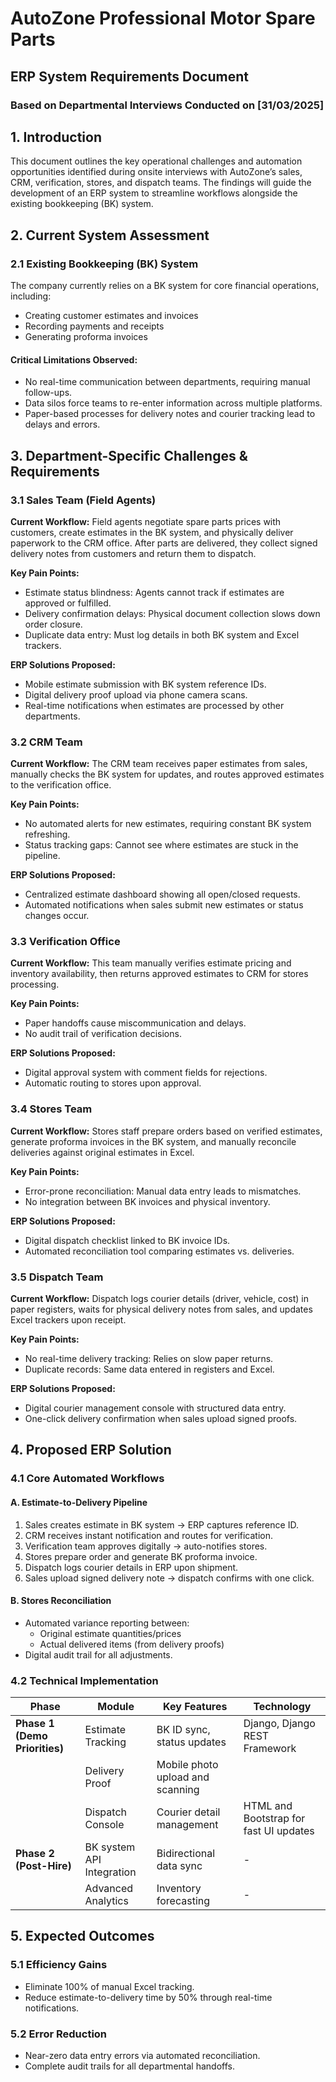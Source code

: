 # AutoZone Professional Motor Spare Parts

## ERP System Requirements Document

### Based on Departmental Interviews Conducted on [31/03/2025]

## 1. Introduction
This document outlines the key operational challenges and automation opportunities identified during onsite interviews with AutoZone’s sales, CRM, verification, stores, and dispatch teams. The findings will guide the development of an ERP system to streamline workflows alongside the existing bookkeeping (BK) system.

## 2. Current System Assessment

### 2.1 Existing Bookkeeping (BK) System
The company currently relies on a BK system for core financial operations, including:

- Creating customer estimates and invoices
- Recording payments and receipts
- Generating proforma invoices

#### Critical Limitations Observed:
- No real-time communication between departments, requiring manual follow-ups.
- Data silos force teams to re-enter information across multiple platforms.
- Paper-based processes for delivery notes and courier tracking lead to delays and errors.

## 3. Department-Specific Challenges & Requirements

### 3.1 Sales Team (Field Agents)
**Current Workflow:**
Field agents negotiate spare parts prices with customers, create estimates in the BK system, and physically deliver paperwork to the CRM office. After parts are delivered, they collect signed delivery notes from customers and return them to dispatch.

**Key Pain Points:**
- Estimate status blindness: Agents cannot track if estimates are approved or fulfilled.
- Delivery confirmation delays: Physical document collection slows down order closure.
- Duplicate data entry: Must log details in both BK system and Excel trackers.

**ERP Solutions Proposed:**
- Mobile estimate submission with BK system reference IDs.
- Digital delivery proof upload via phone camera scans.
- Real-time notifications when estimates are processed by other departments.

### 3.2 CRM Team
**Current Workflow:**
The CRM team receives paper estimates from sales, manually checks the BK system for updates, and routes approved estimates to the verification office.

**Key Pain Points:**
- No automated alerts for new estimates, requiring constant BK system refreshing.
- Status tracking gaps: Cannot see where estimates are stuck in the pipeline.

**ERP Solutions Proposed:**
- Centralized estimate dashboard showing all open/closed requests.
- Automated notifications when sales submit new estimates or status changes occur.

### 3.3 Verification Office
**Current Workflow:**
This team manually verifies estimate pricing and inventory availability, then returns approved estimates to CRM for stores processing.

**Key Pain Points:**
- Paper handoffs cause miscommunication and delays.
- No audit trail of verification decisions.

**ERP Solutions Proposed:**
- Digital approval system with comment fields for rejections.
- Automatic routing to stores upon approval.

### 3.4 Stores Team
**Current Workflow:**
Stores staff prepare orders based on verified estimates, generate proforma invoices in the BK system, and manually reconcile deliveries against original estimates in Excel.

**Key Pain Points:**
- Error-prone reconciliation: Manual data entry leads to mismatches.
- No integration between BK invoices and physical inventory.

**ERP Solutions Proposed:**
- Digital dispatch checklist linked to BK invoice IDs.
- Automated reconciliation tool comparing estimates vs. deliveries.

### 3.5 Dispatch Team
**Current Workflow:**
Dispatch logs courier details (driver, vehicle, cost) in paper registers, waits for physical delivery notes from sales, and updates Excel trackers upon receipt.

**Key Pain Points:**
- No real-time delivery tracking: Relies on slow paper returns.
- Duplicate records: Same data entered in registers and Excel.

**ERP Solutions Proposed:**
- Digital courier management console with structured data entry.
- One-click delivery confirmation when sales upload signed proofs.

## 4. Proposed ERP Solution

### 4.1 Core Automated Workflows

#### A. Estimate-to-Delivery Pipeline
1. Sales creates estimate in BK system → ERP captures reference ID.
2. CRM receives instant notification and routes for verification.
3. Verification team approves digitally → auto-notifies stores.
4. Stores prepare order and generate BK proforma invoice.
5. Dispatch logs courier details in ERP upon shipment.
6. Sales upload signed delivery note → dispatch confirms with one click.

#### B. Stores Reconciliation
- Automated variance reporting between:
  - Original estimate quantities/prices
  - Actual delivered items (from delivery proofs)
- Digital audit trail for all adjustments.

### 4.2 Technical Implementation

| Phase | Module | Key Features | Technology |
|-------|--------|--------------|------------|
| **Phase 1 (Demo Priorities)** | Estimate Tracking | BK ID sync, status updates | Django, Django REST Framework |
| | Delivery Proof | Mobile photo upload and scanning
| | Dispatch Console | Courier detail management | HTML and Bootstrap for fast UI updates |
| **Phase 2 (Post-Hire)** | BK system API Integration | Bidirectional data sync | - |
| | Advanced Analytics | Inventory forecasting | - |

## 5. Expected Outcomes

### 5.1 Efficiency Gains
- Eliminate 100% of manual Excel tracking.
- Reduce estimate-to-delivery time by 50% through real-time notifications.

### 5.2 Error Reduction
- Near-zero data entry errors via automated reconciliation.
- Complete audit trails for all departmental handoffs.
 


